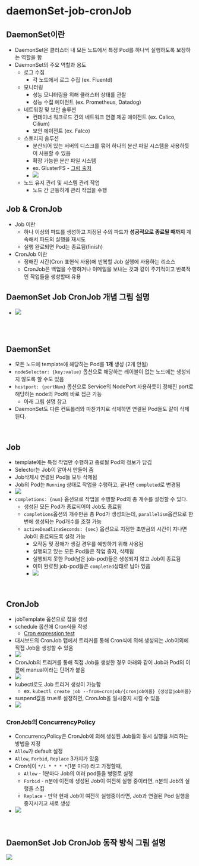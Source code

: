 # daemonSet-job-cronJob

## DaemonSet이란 
* DaemonSet은 클러스터 내 모든 노드에서 특정 Pod를 하나씩 실행하도록 보장하는 역할을 함
* DaemonSet의 주요 역할과 용도
  * 로그 수집
    * 각 노드에서 로그 수집 (ex. Fluentd)
  * 모니터링
    * 성능 모니터링을 위해 클러스터 상태를 관찰
    * 성능 수집 에이전트 (ex. Prometheus, Datadog)
  * 네트워킹 및 보안 솔루션
    * 컨테이너 워크로드 간의 네트워크 연결 제공 에이전트 (ex. Calico, Cilium)
    * 보안 에이전트 (ex. Falco)
  * 스토리지 솔루션
    * 분산되어 있는 서버의 디스크를 묶어 하나의 분산 파일 시스템을 사용하듯이 사용할 수 있음
    * 확장 가능한 분산 파일 시스템
    * ex. GlusterFS - [그림 출처](https://gruuuuu.github.io/linux/glusterfs/)
    * ![](2024-11-06-18-04-16.png)
  * 노드 유지 관리 및 시스템 관리 작업
    * 노드 간 균등하게 관리 작업을 수행

## Job & CronJob
* Job 이란
  * 하나 이상의 파드를 생성하고 지정된 수의 파드가 **성공적으로 종료될 때까지** 계속해서 파드의 실행을 재시도
  * 실행 완료되면 Pod는 종료됨(finish)
* CronJob 이란
  * 정해진 시간(Cron 표현식 사용)에 반복할 Job 실행에 사용하는 리소스
  * CronJob은 백업을 수행하거나 이메일을 보내는 것과 같이 주기적이고 반복적인 작업들을 생성할때 유용

## DaemonSet Job CronJob 개념 그림 설명
* ![](2024-11-07-23-38-23.png)

<br><br>

## DaemonSet
* 모든 노드에 template에 해당하는 Pod를 **1개** 생성 (2개 안됨)
* `nodeSelector: {key:value}` 옵션으로 해당하는 레이블이 없는 노드에는 생성되지 않도록 할 수도 있음
* `hostport: {portNum}` 옵션으로 Service의 NodePort 사용하듯이 정해진 port로 해당하는 node의 Pod에 바로 접근 가능
  * 아래 그림 설명 참고
* DaemonSet도 다른 컨트롤러와 마찬가지로 삭제하면 연결된 Pod들도 같이 삭제된다.

<br>

## Job
* template에는 특정 작업만 수행하고 종료될 Pod의 정보가 담김
* Selector는 Job이 알아서 만들어 줌
* Job삭제시 연결된 Pod들 모두 삭제됨
* Job의 Pod는 `Running` 상태로 작업을 수행하고, 끝나면 `completed`로 변경됨
* ![](2024-11-12-00-16-02.png)
* `completions: {num}` 옵션으로 작업을 수행할 Pod의 총 개수를 설정할 수 있다.
  * 생성된 모든 Pod가 종료되어야 Job도 종료됨
  * `completions`옵션의 개수만큼 총 Pod가 생성되는데, `parallelism`옵션으로 한번에 생성되는 Pod개수를 조절 가능
  * `activeDeadlineSeconds: {sec}` 옵션으로 지정한 초만큼의 시간이 지나면 Job이 종료되도록 설정 가능
    * 오작동 및 장애가 생길 경우를 예방하기 위해 사용됨
    * 실행되고 있는 모든 Pod들은 작업 중지, 삭제됨
    * 실행되지 못한 Pod(남은 job-pod)들은 생성되지 않고 Job이 종료됨
    * 이미 완료된 job-pod들은 `completed`상태로 남아 있음
    * ![](2024-11-12-00-23-06.png)

<br>

## CronJob
* jobTemplate 옵션으로 잡을 생성
* schedule 옵션에 Cron식을 작성
  * [Cron expression test](https://crontab.cronhub.io/)
* 대시보드의 CronJob 탭에서 트리커를 통해 Cron식에 의해 생성되는 Job이외에 직접 Job을 생성할 수 있음
* ![](2024-11-12-00-37-33.png)
* CronJob의 트리거를 통해 직접 Job을 생성한 경우 아래와 같이 Job과 Pod의 이름에 manual이라는 단어가 붙음
* ![](2024-11-12-00-38-17.png)
* kubectl로도 Job 트리거 생성이 가능함
  * ex. `kubectl create job --from=cronjob/{cronjob이름} {생성할job이름}`
* suspend값을 true로 설정하면, CronJob을 일시중지 시킬 수 있음
* ![](2024-11-12-02-29-59.png)

### CronJob의 ConcurrencyPolicy
* ConcurrencyPolicy은 CronJob에 의해 생성된 Job들의 동시 실행을 처리하는 방법을 지정
* `Allow`가 default 설정
* `Allow`, `Forbid`, `Replace` 3가지가 있음
* Cron식이 `*/1 * * * *`(1분 마다) 라고 가정할때,
  * `Allow` - 1분마다 Job의 여러 pod들을 병렬로 실행
  * `Forbid` - n분에 이전에 생성된 Job이 여전히 실행 중이라면, n분의 Job의 실행을 스킵
  * `Replace` - 만약 현재 Job이 여전히 실행중이라면, Job과 연결된 Pod 실행을 중지시키고 새로 생성
* ![](2024-11-12-02-38-08.png)


<br>

## DaemonSet Job CronJob 동작 방식 그림 설명
![](2024-11-08-01-04-16.png)